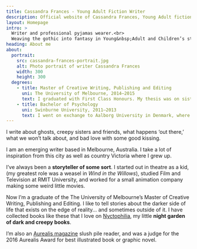 ```yaml
---
title: Cassandra Frances - Young Adult Fiction Writer
description: Official website of Cassandra Frances, Young Adult fiction writer. I write about ghosts, creepy sisters, and bad love with some good kissing.
layout: Homepage
intro: >
  Writer and professional pyjamas wearer.<br>
  Weaving the gothic into fantasy in Young&nbsp;Adult and Children’s stories.
heading: About me
about:
  portrait:
    src: cassandra-frances-portrait.jpg
    alt: Photo portrait of writer Cassandra Frances
    width: 300
    height: 300
  degrees:
    - title: Master of Creative Writing, Publishing and Editing
      uni: The University of Melbourne, 2014–2015
      text: I graduated with First Class Honours. My thesis was on sisterhood in gothic fiction.
    - title: Bachelor of Psychology
      uni: Swinburne University, 2011–2013
      text: I went on exchange to Aalborg University in Denmark, where I studied Metafiction and Twentieth-Century Literature.
---
```


I write about ghosts, creepy sisters and friends, what happens ‘out there,’ what we won’t talk about, and bad love with some good kissing.

I am an emerging writer based in Melbourne, Australia. I take a lot of inspiration from this city as well as country Victoria where I grew up.

I’ve always been a **storyteller of some sort**. I started out in theatre as a kid, (my greatest role was a weasel in _Wind in the Willows_), studied Film and Television at RMIT University, and worked for a small animation company making some weird little movies.

Now I’m a graduate of the The University of Melbourne’s Master of Creative Writing, Publishing and Editing. I like to tell stories about the darker side of life that exists on the edge of reality... and sometimes outside of it. I have collected books like these that I love on [Nyctophilia](/nyctophilia), my little **night garden of dark and creepy books**.

I’m also an [Aurealis magazine](https://aurealis.com.au/) slush pile reader, and was a judge for the 2016 Aurealis Award for best illustrated book or graphic novel.
